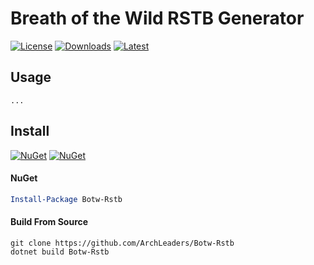 # Breath of the Wild RSTB Generator

[![License](https://img.shields.io/badge/License-MIT-blue.svg?logo=github&logoColor=5751ff&labelColor=2A2C33&color=5751ff&style=for-the-badge)](https://github.com/ArchLeaders/Botw-Rstb/blob/master/License.md) [![Downloads](https://img.shields.io/github/downloads/ArchLeaders/Botw-Rstb/total?label=downloads&logo=github&logoColor=37c75e&labelColor=2A2C33&color=37c75e&style=for-the-badge)](https://github.com/ArchLeaders/Botw-Rstb/releases) [![Latest](https://img.shields.io/github/v/tag/ArchLeaders/Botw-Rstb?label=Release&logo=github&logoColor=324fff&color=324fff&labelColor=2A2C33&style=for-the-badge)](https://github.com/ArchLeaders/Botw-Rstb/releases/latest)

## Usage

```
...
```

## Install

[![NuGet](https://img.shields.io/nuget/v/Botw-Rstb.svg?label=NuGet&logo=NuGet&labelColor=2A2C33&color=004880&style=for-the-badge)](https://www.nuget.org/packages/Botw-Rstb) [![NuGet](https://img.shields.io/nuget/dt/Botw-Rstb.svg?label=NuGet&logo=NuGet&labelColor=2A2C33&color=37c75e&style=for-the-badge)](https://www.nuget.org/packages/Botw-Rstb)

#### NuGet
```powershell
Install-Package Botw-Rstb
```

#### Build From Source
```batch
git clone https://github.com/ArchLeaders/Botw-Rstb
dotnet build Botw-Rstb
```